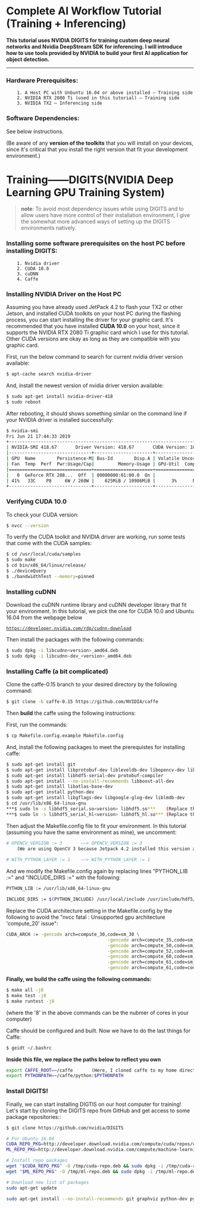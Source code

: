 # Complete AI Workflow Tutorial (Training + Inferencing)
**This tutorial uses NVIDIA DIGITS for training custom deep neural networks and Nvidia DeepStream SDK for inferencing. I will introduce how to use tools provided by NVIDIA to build your first AI application for object detection.**


------------


### Hardware Prerequisites:

		1. A Host PC with Unbuntu 16.04 or above installed — Training side
		2. NVIDIA RTX 2080 Ti (used in this tutorial) — Training side
		3. NVIDIA TX2 — Inferencing side

### Software Dependencies:

See below instructions. 

(Be aware of any **version of the toolkits** that you will install on your devices, since it's critical that you install the right version that fit your development environment.)

# Training——DIGITS(NVIDIA Deep Learning GPU Training System)

 > **note**: To avoid most dependency issues while using DIGITS and to allow users have more control of their installation environment, I give the somewhat more advanced ways of setting up the DIGITS environments natively.
 
### Installing some software prerequisites on the host PC before installing DIGITS:
		1. Nvidia driver
		2. CUDA 10.0
		3. cuDNN
		4. Caffe
		
### Installing NVIDIA Driver on the Host PC

Assuming you have already used JetPack 4.2 to flash your TX2 or other Jetson, and installed CUDA toolkits on your host PC during the flashing process, you can start installing the driver for your graphic card. It's recommended that you have installed **CUDA 10.0** on your host, since it supports the NVIDIA RTX 2080 Ti graphic card which I use for this tutorial. Other CUDA versions are okay as long as they are compatible with you graphic card.

First, run the below command to search for current nvidia driver version available:

``` bash
$ apt-cache search nvidia-driver
```

And, install the newest version of nvidia driver version available:

``` bash
$ sudo apt-get install nvidia-driver-418
$ sudo reboot
```

After rebooting, it should shows something similar on the command line if your NVIDIA driver is installed successfully:

``` bash
$ nvidia-smi
Fri Jun 21 17:44:33 2019       
+-----------------------------------------------------------------------------+
| NVIDIA-SMI 418.67       Driver Version: 418.67       CUDA Version: 10.1     |
|-------------------------------+----------------------+----------------------+
| GPU  Name        Persistence-M| Bus-Id        Disp.A | Volatile Uncorr. ECC |
| Fan  Temp  Perf  Pwr:Usage/Cap|         Memory-Usage | GPU-Util  Compute M. |
|===============================+======================+======================|
|   0  GeForce RTX 208...  Off  | 00000000:01:00.0  On |                  N/A |
| 41%   33C    P8     6W / 260W |    625MiB / 10986MiB |      3%      Default |
+-------------------------------+----------------------+----------------------+
```
### Verifying CUDA 10.0

To check your CUDA version:

``` bash
$ nvcc --version
```

To verify the CUDA toolkit and NVIDIA driver are working, run some tests that come with the CUDA samples:

``` bash
$ cd /usr/local/cuda/samples
$ sudo make
$ cd bin/x86_64/linux/release/
$ ./deviceQuery
$ ./bandwidthTest --memory=pinned
```

### Installing cuDNN

Download the cuDNN runtime library and cuDNN developer library that fit your environment. In this tutorial, we pick the one for CUDA 10.0 and Ubuntu 16.04 from the webpage below

[`https://developer.nvidia.com/rdp/cudnn-download`](https://developer.nvidia.com/rdp/cudnn-download)
	
Then install the packages with the following commands:

``` bash
$ sudo dpkg -i libcudnn<version>_amd64.deb
$ sudo dpkg -i libcudnn-dev_<version>_amd64.deb
```

### Installing Caffe (a bit complicated)

Clone the caffe-0.15 branch to your desired directory by the following command:

``` bash
$ git clone -b caffe-0.15 https://github.com/NVIDIA/caffe
```

Then **build** the caffe using the following instructions:

First, run the commands:
``` bash
$ cp Makefile.config.example Makefile.config
```

And, install the following packages to meet the prerequistes for installing caffe:

``` bash
$ sudo apt-get install git
$ sudo apt-get install libprotobuf-dev libleveldb-dev libopencv-dev libsnappy-dev
$ sudo apt-get install libhdf5-serial-dev protobuf-compiler
$ sudo apt-get install --no-install-recommends libboost-all-dev
$ sudo apt-get install libatlas-base-dev
$ sudo apt-get install python-dev
$ sudo apt-get install libgflags-dev libgoogle-glog-dev liblmdb-dev
$ cd /usr/lib/x86_64-linux-gnu
***$ sudo ln -s libhdf5_serial.so<version> libhdf5.so***	(Replace the <version> to versions on your computer)
***$ sudo ln -s libhdf5_serial_hl<version> libhdf5_hl.so***	(Replace the <version> to versions on your computer)
```

Then adjust the Makefile.config file to fit your environment. In this tutorial (assuming you have the same environment as mine), we uncomment:

``` bash
# OPENCV_VERSION := 3       ——> OPENCV_VERSION := 3
	(We are using OpenCV 3 because Jetpack 4.2 installed this version as default)
	
# WITH_PYTHON_LAYER := 1    ——> WITH_PYTHON_LAYER := 1
```

And we modify the Makefile.config again by replacing lines "PYTHON_LIB :=" and "INCLUDE_DIRS :=" with the following:

``` bash
PYTHON_LIB := /usr/lib/x86_64-linux-gnu

INCLUDE_DIRS := $(PYTHON_INCLUDE) /usr/local/include /usr/include/hdf5/serial/
```

Replace the CUDA architecture setting in the Makefile.config by the following to avoid the "nvcc fatal : Unsupported gpu architecture 'compute_20' issue":

``` bash
CUDA_ARCH := -gencode arch=compute_30,code=sm_30 \
                                      -gencode arch=compute_35,code=sm_35 \
                                      -gencode arch=compute_50,code=sm_50 \
                                      -gencode arch=compute_52,code=sm_52 \
                                      -gencode arch=compute_60,code=sm_60 \
                                      -gencode arch=compute_61,code=sm_61 \
                                      -gencode arch=compute_61,code=compute_61
```
**Finally, we build the caffe using the following commands:**

``` bash
$ make all -j8
$ make test -j8
$ make runtest -j8
```
(where the '8' in the above commands can be the nubmer of cores in your computer)

Caffe should be configured and built. Now we have to do the last things for Caffe:

``` bash
$ geidt ~/.bashrc
```

**Inside this file, we replace the paths below to reflect you own**

``` bash
export CAFFE_ROOT=~/caffe		(Here, I cloned caffe to my home directory, replace the paths below to reflect you own)
export PYTHONPATH=~/caffe/python:$PYTHONPATH
```

### Install DIGITS!

Finally, we can start installing DIGTIS on our host computer for training! Let's start by cloning the DIGITS repo from GitHub and get access to some package repositories::

``` bash
$ git clone https://github.com/nvidia/DIGITS

# For Ubuntu 16.04
CUDA_REPO_PKG=http://developer.download.nvidia.com/compute/cuda/repos/ubuntu1604/x86_64/cuda-repo-ubuntu1604_8.0.61-1_amd64.deb
ML_REPO_PKG=http://developer.download.nvidia.com/compute/machine-learning/repos/ubuntu1604/x86_64/nvidia-machine-learning-repo-ubuntu1604_1.0.0-1_amd64.deb

# Install repo packages
wget "$CUDA_REPO_PKG" -O /tmp/cuda-repo.deb && sudo dpkg -i /tmp/cuda-repo.deb && rm -f /tmp/cuda-repo.deb
wget "$ML_REPO_PKG" -O /tmp/ml-repo.deb && sudo dpkg -i /tmp/ml-repo.deb && rm -f /tmp/ml-repo.deb

# Download new list of packages
sudo apt-get update

sudo apt-get install --no-install-recommends git graphviz python-dev python-flask python-flaskext.wtf python-gevent python-h5py python-numpy python-pil python-pip python-scipy python-tk
```
